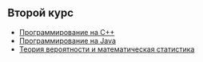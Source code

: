 ## Второй курс
- [Программирование на C++](https://github.com/thenemezz/NSU_Education/tree/main/cpp_labs)
- [Программирование на Java](https://github.com/thenemezz/NSU_Education/tree/main/java_labs)
- [Теория вероятности и математическая статистика](https://github.com/thenemezz/NSU_Education/tree/main/statistics_and_probability)
